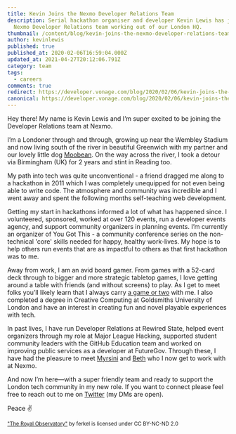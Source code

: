 ```yaml
---
title: Kevin Joins the Nexmo Developer Relations Team
description: Serial hackathon organiser and developer Kevin Lewis has joined the
  Nexmo Developer Relations team working out of our London HQ.
thumbnail: /content/blog/kevin-joins-the-nexmo-developer-relations-team/observatory.jpg
author: kevinlewis
published: true
published_at: 2020-02-06T16:59:04.000Z
updated_at: 2021-04-27T20:12:06.791Z
category: team
tags:
  - careers
comments: true
redirect: https://developer.vonage.com/blog/2020/02/06/kevin-joins-the-nexmo-developer-relations-team
canonical: https://developer.vonage.com/blog/2020/02/06/kevin-joins-the-nexmo-developer-relations-team
---
```

Hey there! My name is Kevin Lewis and I’m super excited to be joining the Developer Relations team at Nexmo.

I’m a Londoner through and through, growing up near the Wembley Stadium and now living south of the river in beautiful Greenwich with my partner and our lovely little dog [Moobean](https://www.instagram.com/barkyboimoo/). On the way across the river, I took a detour via Birmingham (UK) for 2 years and stint in Reading too. 

My path into tech was quite unconventional - a friend dragged me along to a hackathon in 2011 which I was completely unequipped for not even being able to write code. The atmosphere and community was incredible and I went away and spent the following months self-teaching web development.  

Getting my start in hackathons informed a lot of what has happened since. I volunteered, sponsored, worked at over 120 events, run a developer events agency, and support community organizers in planning events. I’m currently an organizer of You Got This - a community conference series on the non-technical 'core' skills needed for happy, healthy work-lives. My hope is to help others run events that are as impactful to others as that first hackathon was to me.  

Away from work, I am an avid board gamer. From games with a 52-card deck through to bigger and more strategic tabletop games, I love getting around a table with friends (and without screens) to play. As I get to meet folks you’ll likely learn that I always carry [a game or two](https://lws.io/games) with me. I also completed a degree in Creative Computing at Goldsmiths University of London and have an interest in creating fun and novel playable experiences with tech.  

In past lives, I have run Developer Relations at Rewired State, helped event organizers through my role at Major League Hacking, supported student community leaders with the GitHub Education team and worked on improving public services as a developer at FutureGov. Through these, I have had the pleasure to meet [Myrsini](https://www.nexmo.com/blog/2018/08/27/welcoming-myrsini-to-the-nexmo-developer-relations-team-dr) and [Beth](https://www.nexmo.com/blog/2019/09/10/bethany-loft-joins-the-nexmo-developer-relations-team-dr) who I now get to work with at Nexmo. 

And now I’m here—with a super friendly team and ready to support the London tech community in my new role. If you want to connect please feel free to reach out to me on [Twitter](https://twitter.com/_phzn) (my DMs are open).  

Peace ✌️ 

<small>["The Royal Observatory"](https://www.flickr.com/photos/54208548@N00/785771875) by ferkel is licensed under CC BY-NC-ND 2.0</small>